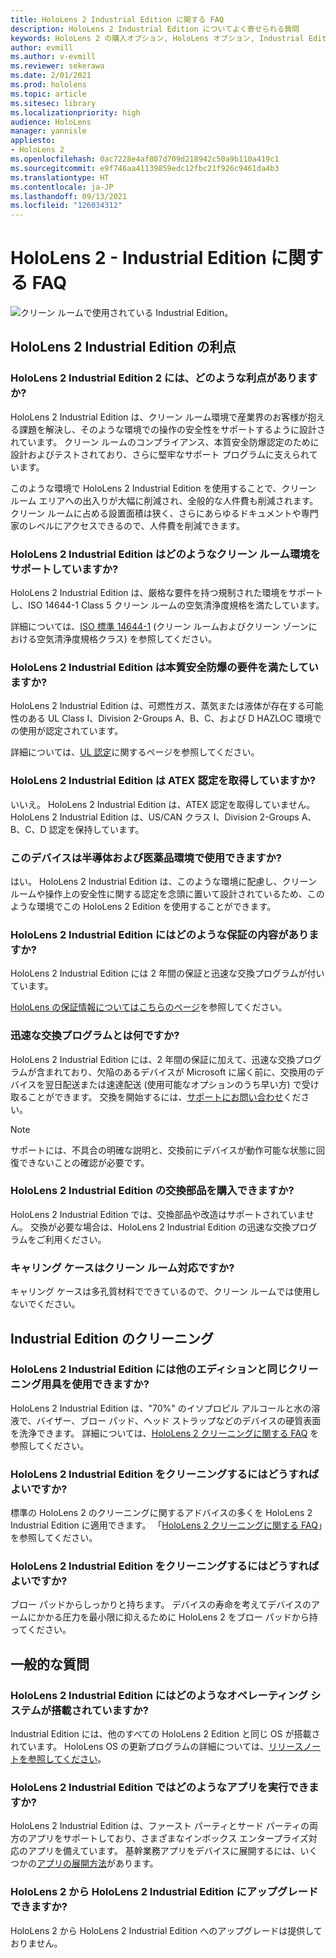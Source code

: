 ```yaml
---
title: HoloLens 2 Industrial Edition に関する FAQ
description: HoloLens 2 Industrial Edition についてよく寄せられる質問
keywords: HoloLens 2 の購入オプション, HoloLens オプション, Industrial Edition
author: evmill
ms.author: v-evmill
ms.reviewer: sekerawa
ms.date: 2/01/2021
ms.prod: hololens
ms.topic: article
ms.sitesec: library
ms.localizationpriority: high
audience: HoloLens
manager: yannisle
appliesto:
- HoloLens 2
ms.openlocfilehash: 0ac7228e4af807d709d218942c50a9b110a419c1
ms.sourcegitcommit: e9f746aa41139859edc12fbc21f926c9461da4b3
ms.translationtype: HT
ms.contentlocale: ja-JP
ms.lasthandoff: 09/13/2021
ms.locfileid: "126034312"
---
```

# <a name="hololens-2---industrial-edition-faq"></a>HoloLens 2 - Industrial Edition に関する FAQ

![クリーン ルームで使用されている Industrial Edition。](./images/industrial-sku-with-remote-assist.png)

## <a name="hololens-2-industrial-edition-benefits"></a>HoloLens 2 Industrial Edition の利点

### <a name="what-benefits-does-hololens-2-industrial-edition-2-include"></a>HoloLens 2 Industrial Edition 2 には、どのような利点がありますか?

HoloLens 2 Industrial Edition は、クリーン ルーム環境で産業界のお客様が抱える課題を解決し、そのような環境での操作の安全性をサポートするように設計されています。 クリーン ルームのコンプライアンス、本質安全防爆認定のために設計およびテストされており、さらに堅牢なサポート プログラムに支えられています。

このような環境で HoloLens 2 Industrial Edition を使用することで、クリーン ルーム エリアへの出入りが大幅に削減され、全般的な人件費も削減されます。 クリーン ルームに占める設置面積は狭く、さらにあらゆるドキュメントや専門家のレベルにアクセスできるので、人件費を削減できます。

### <a name="what-clean-room-environments-does-hololens-2-industrial-edition-support"></a>HoloLens 2 Industrial Edition はどのようなクリーン ルーム環境をサポートしていますか?

HoloLens 2 Industrial Edition は、厳格な要件を持つ規制された環境をサポートし、ISO 14644-1 Class 5 クリーン ルームの空気清浄度規格を満たしています。

詳細については、[ISO 標準 14644-1](https://www.iso.org/standard/53394.html) (クリーン ルームおよびクリーン ゾーンにおける空気清浄度規格クラス) を参照してください。

### <a name="does-hololens-2-industrial-edition-meet-requirements-for-intrinsic-safety"></a>HoloLens 2 Industrial Edition は本質安全防爆の要件を満たしていますか?

HoloLens 2 Industrial Edition は、可燃性ガス、蒸気または液体が存在する可能性のある UL Class I、Division 2-Groups A、B、C、および D HAZLOC 環境での使用が認定されています。

詳細については、[UL 認定](https://www.ul.com/services/ul-and-c-ul-hazardous-areas-certification-north-america?csrf-token=CIwNZNlR4XbisJF39I8yWnWX9wX4WFoz&amp;Search=UL+Class+I%2C+Dev+2+&amp;search-submit=Search)に関するページを参照してください。

### <a name="does-the-hololens-2-industrial-edition-hold-an-atex-certification"></a>HoloLens 2 Industrial Edition は ATEX 認定を取得していますか?

いいえ。 HoloLens 2 Industrial Edition は、ATEX 認定を取得していません。 HoloLens 2 Industrial Edition は、US/CAN クラス I、Division 2-Groups A、B、C、D 認定を保持しています。

### <a name="can-the-device-be-used-in-semiconductor-and-pharmaceutical-environments"></a>このデバイスは半導体および医薬品環境で使用できますか?

はい。 HoloLens 2 Industrial Edition は、このような環境に配慮し、クリーン ルームや操作上の安全性に関する認定を念頭に置いて設計されているため、このような環境でこの HoloLens 2 Edition を使用することができます。

### <a name="what-is-the-hololens-2-industrial-edition-warranty"></a>HoloLens 2 Industrial Edition にはどのような保証の内容がありますか?

HoloLens 2 Industrial Edition には 2 年間の保証と迅速な交換プログラムが付いています。

[HoloLens の保証情報についてはこちらのページ](https://support.microsoft.com/warranty)を参照してください。

### <a name="what39s-the-rapid-replacement-program"></a>迅速な交換プログラムとは何ですか?

HoloLens 2 Industrial Edition には、2 年間の保証に加えて、迅速な交換プログラムが含まれており、欠陥のあるデバイスが Microsoft に届く前に、交換用のデバイスを翌日配送または速達配送 (使用可能なオプションのうち早い方) で受け取ることができます。 交換を開始するには、[サポートにお問い合わせ](https://aka.ms/hololenssupport)ください。

> [!NOTE]
> サポートには、不具合の明確な説明と、交換前にデバイスが動作可能な状態に回復できないことの確認が必要です。

### <a name="can-i-purchase-replacement-parts-for-hololens-2-industrial-edition"></a>HoloLens 2 Industrial Edition の交換部品を購入できますか?

HoloLens 2 Industrial Edition では、交換部品や改造はサポートされていません。 交換が必要な場合は、HoloLens 2 Industrial Edition の迅速な交換プログラムをご利用ください。

### <a name="is-the-carrying-case-clean-room-approved"></a>キャリング ケースはクリーン ルーム対応ですか?

キャリング ケースは多孔質材料でできているので、クリーン ルームでは使用しないでください。

## <a name="cleaning-the-industrial-edition"></a>Industrial Edition のクリーニング

### <a name="can-i-use-the-same-cleaning-materials-for-hololens-2-industrial-edition-as-the-other-editions"></a>HoloLens 2 Industrial Edition には他のエディションと同じクリーニング用具を使用できますか?

HoloLens 2 Industrial Edition は、&quot;70%&quot; のイソプロピル アルコールと水の溶液で、バイザー、ブロー パッド、ヘッド ストラップなどのデバイスの硬質表面を洗浄できます。 詳細については、[HoloLens 2 クリーニングに関する FAQ](/hololens/hololens2-maintenance) を参照してください。

### <a name="how-do-i-clean-hololens-2-industrial-edition"></a>HoloLens 2 Industrial Edition をクリーニングするにはどうすればよいですか?

標準の HoloLens 2 のクリーニングに関するアドバイスの多くを HoloLens 2 Industrial Edition に適用できます。 「[HoloLens 2 クリーニングに関する FAQ](/hololens/hololens2-maintenance)」を参照してください。

### <a name="how-should-i-hold-hololens-2-industrial-edition-when-cleaning-it"></a>HoloLens 2 Industrial Edition をクリーニングするにはどうすればよいですか?

ブロー パッドからしっかりと持ちます。 デバイスの寿命を考えてデバイスのアームにかかる圧力を最小限に抑えるために HoloLens 2 をブロー パッドから持ってください。

## <a name="general-questions"></a>一般的な質問

### <a name="what-operating-system-does-the-hololens-2-industrial-edition-have"></a>HoloLens 2 Industrial Edition にはどのようなオペレーティング システムが搭載されていますか?

Industrial Edition には、他のすべての HoloLens 2 Edition と同じ OS が搭載されています。 HoloLens OS の更新プログラムの詳細については、[リリースノートを参照してください](hololens-release-notes.md)。

### <a name="what-apps-can-run-on-the-hololens-2-industrial-edition"></a>HoloLens 2 Industrial Edition ではどのようなアプリを実行できますか?

HoloLens 2 Industrial Edition は、ファースト パーティとサード パーティの両方のアプリをサポートしており、さまざまなインボックス エンタープライズ対応のアプリを備えています。 基幹業務アプリをデバイスに展開するには、いくつかの[アプリの展開方法](/hololens/app-deploy-overview)があります。

### <a name="can-i-upgrade-from-hololens-2-to-hololens-2-industrial-edition"></a>HoloLens 2 から HoloLens 2 Industrial Edition にアップグレードできますか?

HoloLens 2 から HoloLens 2 Industrial Edition へのアップグレードは提供しておりません。
